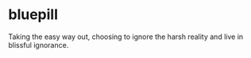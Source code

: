 # bluepill

Taking the easy way out, choosing to ignore the harsh reality and live in blissful ignorance. 